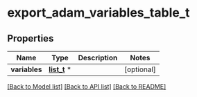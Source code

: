 # export_adam_variables_table_t

## Properties
Name | Type | Description | Notes
------------ | ------------- | ------------- | -------------
**variables** | [**list_t**](export_adam_variables_row.md) \* |  | [optional] 

[[Back to Model list]](../README.md#documentation-for-models) [[Back to API list]](../README.md#documentation-for-api-endpoints) [[Back to README]](../README.md)



